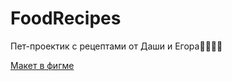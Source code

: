 # FoodRecipes
Пет-проектик с рецептами от Даши и Егора👨‍🍳👩‍🍳

[Макет в фигме](https://www.figma.com/design/nAvNWWA2Q2g8NuKJiKYFU9/7---8?node-id=0-1&t=q4gF5PtizsoYgYk8-1)
